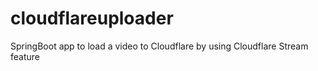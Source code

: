 # cloudflareuploader
SpringBoot app to load a video to Cloudflare by using Cloudflare Stream feature
